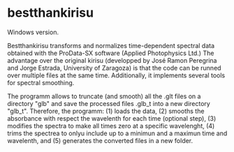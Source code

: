 # bestthankirisu
Windows version. 

Bestthankirisu transforms and normalizes time-dependent spectral data obtained with the ProData-SX software (Applied Photophysics Ltd.) The advantage over the original kirisu (developped by José Ramon Peregrina and Jorge Estrada, University of Zaragoza) is that the code can be runned over multiple files at the same time. Additionally, it implements several tools for spectral smoothing.

The programm allows to truncate (and smooth) all the .glt files on a directory "glb" and save the processed files .glb_t into a new directory "glb_t". Therefore, the programm: (1) loads the data, (2) smooths the absorbance with respect the wavelenth for each time (optional step), (3) modifies the spectra to make all times zero at a specific wavelenght, (4) trims the spectrea to onlyu include up to a minimun and a maximun time and wavelenth, and (5) generates the converted files in a new folder.
